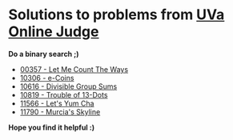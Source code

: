 # Solutions to problems from [UVa Online Judge](https://onlinejudge.org/)

**Do a binary search ;)**

* [00357 - Let Me Count The Ways](https://github.com/elgamalsalman/CPSolutions/tree/main/UVa/00357_Let_Me_Count_The_Ways)
* [10306 - e-Coins](https://github.com/elgamalsalman/CPSolutions/tree/main/UVa/10306_eCoins)
* [10616 - Divisible Group Sums](https://github.com/elgamalsalman/CPSolutions/tree/main/UVa/10616_Divisible_Group_Sums)
* [10819 - Trouble of 13-Dots](https://github.com/elgamalsalman/CPSolutions/tree/main/UVa/10819_Trouble_of_13_Dots)
* [11566 - Let's Yum Cha](https://github.com/elgamalsalman/CPSolutions/tree/main/UVa/11566_Lets_Yum_Cha)
* [11790 - Murcia's Skyline](https://github.com/elgamalsalman/CPSolutions/tree/main/UVa/11790_Murcias_Skyline)

**Hope you find it helpful :)**
